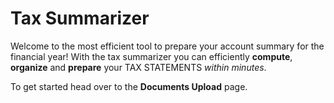 # Tax Summarizer

Welcome to the most efficient tool to prepare your account summary for the financial year!
With the tax summarizer you can efficiently __compute__, __organize__ and __prepare__ your TAX STATEMENTS *within minutes*.

To get started head over to the __Documents Upload__ page.
